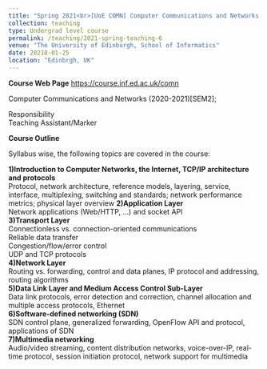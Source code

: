 ```yaml
---
title: "Spring 2021<br>[UoE COMN] Computer Communications and Networks [Sem2]"
collection: teaching
type: Undergrad level course
permalink: /teaching/2021-spring-teaching-6
venue: "The University of Edinburgh, School of Informatics"
date: 20218-01-25
location: "Edinbrgh, UK"
---
```

<b>Course Web Page</b> <a href="https://course.inf.ed.ac.uk/comn">https://course.inf.ed.ac.uk/comn</a>
<br>

Computer Communications and Networks (2020-2021)[SEM2];<br>

Responsibility <br>
Teaching Assistant/Marker


<b>Course Outline</b> <br>

Syllabus wise, the following topics are covered in the course: <br>

  <b>1)Introduction to Computer Networks, the Internet, TCP/IP architecture and protocols</b> <br>
       Protocol, network architecture, reference models, layering, service, interface, multiplexing, switching and standards; network performance metrics; physical layer overview
  <b>2)Application Layer </b><br>
       Network applications (Web/HTTP, …) and socket API <br>
  <b>3)Transport Layer </b><br>
       Connectionless vs. connection-oriented communications <br>
       Reliable data transfer <br>
       Congestion/flow/error control <br>
       UDP and TCP protocols <br>
  <b>4)Network Layer </b><br>
       Routing vs. forwarding, control and data planes, IP protocol and addressing, routing algorithms <br>
  <b>5)Data Link Layer and Medium Access Control Sub-Layer </b><br>
       Data link protocols, error detection and correction, channel allocation and multiple access protocols, Ethernet <br>
  <b>6)Software-defined networking (SDN) </b><br>
       SDN control plane, generalized forwarding, OpenFlow API and protocol, applications of SDN <br>
  <b>7)Multimedia networking </b><br>
       Audio/video streaming, content distribution networks, voice-over-IP, real-time protocol, session initiation protocol, network support for multimedia <br>



